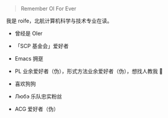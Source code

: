 > Remember OI For Ever

我是 roife，北航计算机科学与技术专业在读。

- 曾经是 OIer

- 「SCP 基金会」爱好者

- Emacs 拥趸

- PL 业余爱好者（伪），形式方法业余爱好者（伪），想找人教我 🤣

- 喜欢狗狗

- Любэ 乐队忠实粉丝

- ACG 爱好者（伪）
